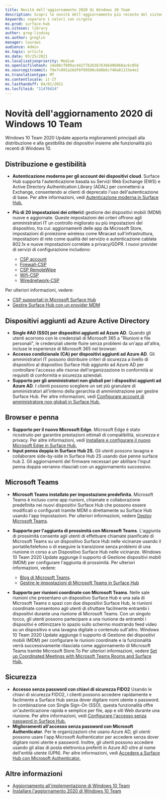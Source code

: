 ```yaml
---
title: Novità dell'aggiornamento 2020 di Windows 10 Team
description: Scopri le novità dell'aggiornamento più recente del sistema operativo Surface Hub, Windows 10 Team 2020 Update.
keywords: separare i valori con virgole
ms.prod: surface-hub
ms.sitesec: library
author: greg-lindsay
ms.author: greglin
manager: laurawi
audience: Admin
ms.topic: article
ms.date: 03/25/2021
ms.localizationpriority: Medium
ms.openlocfilehash: 14e08cf099ac441f7b2b3b76366406868ac6c056
ms.sourcegitcommit: f9e7c091a26df0f99500c0d8b6cf40a81133e4e2
ms.translationtype: MT
ms.contentlocale: it-IT
ms.lasthandoff: 04/01/2021
ms.locfileid: "11470424"
---
```

# <a name="whats-new-in-windows-10-team-2020-update"></a>Novità dell'aggiornamento 2020 di Windows 10 Team

Windows 10 Team 2020 Update apporta miglioramenti principali alla distribuzione e alla gestibilità dei dispositivi insieme alle funzionalità più recenti di Windows 10.

##  <a name="deployment-and-manageability"></a>Distribuzione e gestibilità

- **Autenticazione moderna per gli account dei dispositivi cloud**. Surface Hub supporta l'autenticazione basata su Servizi Web Exchange (EWS) e Active Directory Authentication Library (ADAL) per connettersi a Exchange, consentendo ai clienti di deprecato l'uso dell'autenticazione di base. Per altre informazioni, vedi [Autenticazione moderna in Surface Hub.](https://docs.microsoft.com/surface-hub/surface-hub-modern-auth)
- **Più di 20 impostazioni dei criteri**di gestione dei dispositivi mobili (MDM) nuove e aggiornate.  Queste impostazioni dei criteri offrono agli amministratori IT un controllo migliorato su più impostazioni del dispositivo, tra cui: aggiornamenti delle app da Microsoft Store, impostazioni di proiezione wireless come Miracast sull'infrastruttura, impostazioni di rete come qualità del servizio e autenticazione cablata 802.1x e nuove impostazioni correlate a privacy/GDPR. I nuovi provider di servizi di configurazione includono: 

  - [CSP account](https://docs.microsoft.com/windows/client-management/mdm/accounts-csp) 
  - [Firewall-CSP](https://docs.microsoft.com/windows/client-management/mdm/firewall-csp) 
  - [CSP RemoteWipe](https://docs.microsoft.com/windows/client-management/mdm/remotewipe-csp) 
  - [Wifi-CSP](https://docs.microsoft.com/windows/client-management/mdm/wifi-csp) 
  - [Wirednetwork-CSP](https://docs.microsoft.com/windows/client-management/mdm/wirednetwork-csp) 

Per ulteriori informazioni, vedere: 
- [CSP supportati in Microsoft Surface Hub](https://docs.microsoft.com/windows/client-management/mdm/configuration-service-provider-reference#surfacehubcspsupport)
- [Gestire Surface Hub con un provider MDM](manage-settings-with-mdm-for-surface-hub.md)


##  <a name="azure-active-directory-joined-devices"></a>Dispositivi aggiunti ad Azure Active Directory

- **Single #A0 (SSO) per dispositivi aggiunti ad Azure AD**. Quando gli utenti acorrono con le credenziali di Microsoft 365 a "Riunioni e file personali", le credenziali utente fluire senza problemi da un'app all'altra, incluse le esperienze di Microsoft 365 nel browser.
- **Accesso condizionale (CA) per dispositivi aggiunti ad Azure AD**.       Gli amministratori IT possono distribuire criteri di sicurezza a livello di dispositivo al dispositivo Surface Hub aggiunto ad Azure AD per controllare l'accesso alle risorse dell'organizzazione in conformità ai requisiti di conformità e sicurezza aziendali.
- **Supporto per gli amministratori non globali per i dispositivi aggiunti ad Azure AD**. I clienti possono scegliere un set più granulare di amministratori all'interno della gerarchia di amministrazione per gestire Surface Hub. Per altre informazioni, vedi [Configurare account di amministratore non globali in Surface Hub.](surface-hub-2s-nonglobal-admin.md)


## <a name="browser-and-pen"></a>Browser e penna

- **Supporto per il nuovo Microsoft Edge**. Microsoft Edge è stato ricostruito per garantire prestazioni ottimali di compatibilità, sicurezza e privacy. Per altre informazioni, vedi [Installare e configurare il nuovo Microsoft Edge in Surface Hub.](https://docs.microsoft.com/surface-hub/surface-hub-install-chromium-edge)
- **Input penna doppia in Surface Hub 2S.**   Gli utenti possono lavagna e collaborare side-by-side in Surface Hub 2S usando due penne surface hub 2. Gli aggiornamenti del firmware necessari per abilitare l'input penna doppia verranno rilasciati con un aggiornamento successivo.

## <a name="microsoft-teams"></a>Microsoft Teams  

- **Microsoft Teams installato per impostazione predefinita.**        Microsoft Teams è incluso come app riunioni, chiamate e collaborazione predefinita nei nuovi dispositivi Surface Hub che possono essere modificati o configurati tramite MDM o direttamente su Surface Hub usando l'app Impostazioni. Per ulteriori informazioni, vedere [Deploy Microsoft Teams](https://docs.microsoft.com/MicrosoftTeams/teams-surface-hub).
- **Supporto per l'aggiunta di prossimità con Microsoft Teams**.  L'aggiunta di prossimità consente agli utenti di effettuare chiamate pianificate di Microsoft Teams su un dispositivo Surface Hub nelle vicinanze usando il portatile/telefono o di eseguire la transizione senza problemi di una riunione in corso a un Dispositivo Surface Hub nelle vicinanze. Windows 10 Team 2020 Update aggiunge il supporto di Gestione dispositivi mobili (MDM) per configurare l'aggiunta di prossimità. Per ulteriori informazioni, vedere: 

  - [Blog di Microsoft Teams](https://techcommunity.microsoft.com/t5/microsoft-teams-blog/microsoft-teams-devices-for-shared-spaces-july-and-august-update/ba-p/1604833). 
  - [Gestire le impostazioni di Microsoft Teams in Surface Hub](https://docs.microsoft.com/microsoftteams/rooms/surface-hub-manage-config)

- **Supporto per riunioni coordinate con Microsoft Teams**. Nelle sale riunioni che presentano un dispositivo Surface Hub e una sala di Microsoft Teams o spazi con due dispositivi Surface Hub, le riunioni coordinate consentono agli utenti di sfruttare facilmente entrambi i dispositivi durante una riunione di Microsoft Teams. Con un singolo tocco, gli utenti possono partecipare a una riunione da entrambi i dispositivi e ottimizzare lo spazio sullo schermo mostrando feed video su un dispositivo e una lavagna digitale o contenuto sull'altro. Windows 10 Team 2020 Update aggiunge il supporto di Gestione dei dispositivi mobili (MDM) per configurare le riunioni coordinate e la funzionalità verrà successivamente rilasciata come aggiornamento di Microsoft Teams tramite Microsoft Store.To Per ulteriori informazioni, vedere [Set up Coordinated Meetings with Microsoft Teams Rooms and Surface Hub.](https://docs.microsoft.com/microsoftteams/rooms/coordinated-meetings)

## <a name="security"></a>Sicurezza

- **Accesso senza password con chiavi di sicurezza FIDO2**     Usando le chiavi di sicurezza FIDO2, i clienti possono accedere rapidamente e facilmente a Surface Hub senza dover digitare nomi utente e password. In combinazione con Single Sign-On (SSO), questa funzionalità offre un'autenticazione rapida e semplice per file, app e siti Web durante una riunione. Per altre informazioni, vedi [Configurare l'accesso senza password in Surface Hub.](https://docs.microsoft.com/surface-hub/surface-hub-2s-phone-authenticate)
- **Miglioramenti all'accesso senza password con Microsoft Authenticator**.  Per le organizzazioni che usano Azure AD, gli utenti possono usare l'app Microsoft Authenticator per accedere senza dover digitare nomi utente e password. Inoltre, gli utenti possono accedere usando gli alias di posta elettronica preferiti in Azure AD oltre al nome dell'entità utente (UPN). Per altre informazioni, vedi [Accedere a Surface Hub con Microsoft Authenticator.](https://docs.microsoft.com/surface-hub/surface-hub-authenticator-app)


## <a name="learn-more"></a>Altre informazioni

- [Aggiornamento all'implementazione di Windows 10 Team](https://techcommunity.microsoft.com/t5/surface-it-pro-blog/update-to-the-windows-10-team-rollout/ba-p/1669655)
- [Installare l'aggiornamento 2020 di Windows 10 Team](surface-hub-2020-update.md)  
 